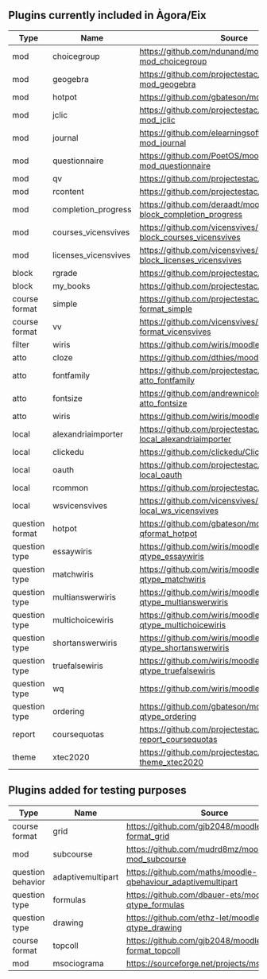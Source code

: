 ## Plugins currently included in Àgora/Eix

|Type             |Name                |Source                                                          |Version   |Date      | Commit                                 |
|-----------------|--------------------|----------------------------------------------------------------|----------|----------|----------------------------------------|
|mod              |choicegroup         |https://github.com/ndunand/moodle-mod_choicegroup               |2021041900|2021/04/21|efa182e89070cd52db29f3cd98831eaffbf44a93|
|mod              |geogebra            |https://github.com/projectestac/moodle-mod_geogebra             |2020090800|2020/09/10|8a345b1859e1c755d35a7bc2f317ca84f865010f|
|mod              |hotpot              |https://github.com/gbateson/moodle-mod_hotpot                   |2020060544|2020/06/16|748dc52d7cc96c7a0a38d0869a1dc20401b8b14e|
|mod              |jclic               |https://github.com/projectestac/moodle-mod_jclic                |2020110400|2020/11/04|18debc5bf7839f517f82920fd4b1f43c23547252|
|mod              |journal             |https://github.com/elearningsoftware/moodle-mod_journal         |2020091100|2020/10/29|837d07959d390178246eb2bcf58c5b4afb27e670|
|mod              |questionnaire       |https://github.com/PoetOS/moodle-mod_questionnaire              |2021062300|2020/11/18|1db7bcce061a0ba1fbd5632b667366ccfd27d30b|
|mod              |qv                  |https://github.com/projectestac/moodle-mod_qv                   |2019010700|2020/06/16|97620971e6171c7ad89d980072ce4263b1dc349b|
|mod              |rcontent            |https://github.com/projectestac/marsupial                       |2021011200|2021/01/12|fa142b21a2ac6b8a6636d15548260912adc4535c|
|mod              |completion_progress |https://github.com/deraadt/moodle-block_completion_progress     |2020033000|2020/06/16|42bbe9728708902b5edcd2203f8054b3a134edf8|
|mod              |courses_vicensvives |https://github.com/vicensvives/moodle-block_courses_vicensvives |2020090800|2020/09/14|a5966e64dbf803af49ab1794f88b3e94f0bfc664|
|mod              |licenses_vicensvives|https://github.com/vicensvives/moodle-block_licenses_vicensvives|2020090800|2020/09/14|7d5426b504f72055549d599b3595e6778d183f92|
|block            |rgrade              |https://github.com/projectestac/Rgrade                          |2016090500|2020/06/16|c18e2da59601367ed473f500cac73d899d1c25da|
|block            |my_books            |https://github.com/projectestac/marsupial                       |2015111700|2020/06/16|21e7ae04c46819310c37e6307b07fc18354894a7|
|course format    |simple              |https://github.com/projectestac/moodle-format_simple            |2012121100|2020/06/16|e7246fecfbd50e7d13ac93b38e1801508d82a108|
|course format    |vv                  |https://github.com/vicensvives/moodle-format_vicensvives        |2020090800|2020/09/14|c5a15da6a15d159740d3664f24399e5023bc8aa6|
|filter           |wiris               |https://github.com/wiris/moodle-filter_wiris                    |2020090300|2020/09/07|07b99b3ed37fcebb6a5b0467250144b88a00ddc2|
|atto             |cloze               |https://github.com/dthies/moodle-atto_cloze                     |2017072802|2020/06/16|eacc7d4069cefa59000053f773e0b5bb291b3cdb|
|atto             |fontfamily          |https://github.com/projectestac/moodle-atto_fontfamily          |2020010600|2020/06/16|ad87cd2a5bee9f087d5f3026043c9d62dcaaed97|
|atto             |fontsize            |https://github.com/andrewnicols/moodle-atto_fontsize            |2015042701|2020/06/16|d6b5551a99c35e60f2a2887c181cb3c574c258b1|
|atto             |wiris               |https://github.com/wiris/moodle-atto_wiris                      |2020090300|2020/09/07|7efe89bf451467b1f1cb6c5cc17648c76275a457|
|local            |alexandriaimporter  |https://github.com/projectestac/moodle-local_alexandriaimporter |2016021600|2020/06/16|d8eb0e05d5deeef13a9c574fd5c5da8cecf81b06|
|local            |clickedu            |https://github.com/clickedu/ClickeduMoodlePlugin                |2019072400|2020/06/16|06805f201af99b9f65df171331619c82fdb94f56|
|local            |oauth               |https://github.com/projectestac/moodle-local_oauth              |2016021600|2020/06/16|b1c71e53e99e1708bb1dc728c7c31699e14ab01b|
|local            |rcommon             |https://github.com/projectestac/marsupial                       |2015111700|2020/06/16|21e7ae04c46819310c37e6307b07fc18354894a7|
|local            |wsvicensvives       |https://github.com/vicensvives/moodle-local_ws_vicensvives      |2020090800|2020/09/14|d709bbda0baf127ce56faf7269d2b2517d6a92fe|
|question format  |hotpot              |https://github.com/gbateson/moodle-qformat_hotpot               |2019111022|2020/06/16|1f257786c2929cc5373021bdbb3ad5f6f975adae|
|question type    |essaywiris          |https://github.com/wiris/moodle-qtype_essaywiris                |2020120900|2021/04/27|696f2f248afd2bac53a74c0d86f617ec7ef28117|
|question type    |matchwiris          |https://github.com/wiris/moodle-qtype_matchwiris                |2020120900|2021/04/27|7abaa0a4516ff4284d814606aa00d78a40c5e01e|
|question type    |multianswerwiris    |https://github.com/wiris/moodle-qtype_multianswerwiris          |2020120900|2021/04/27|9bd66a62c75cde590b4bd0093a7e90c83d6bd55a|
|question type    |multichoicewiris    |https://github.com/wiris/moodle-qtype_multichoicewiris          |2020120900|2021/04/27|5e8d1c577354e776e0f3bc3f3b31063248dcfc55|
|question type    |shortanswerwiris    |https://github.com/wiris/moodle-qtype_shortanswerwiris          |2020120900|2021/04/27|4592df03de5c144c7db5ecf814b0e739baa4860e|
|question type    |truefalsewiris      |https://github.com/wiris/moodle-qtype_truefalsewiris            |2020120900|2021/04/27|c4515387d44b73c65126891e3ee65a3711505d8f|
|question type    |wq                  |https://github.com/wiris/moodle-qtype_wq                        |2020120900|2021/04/27|32c1531917aa26ea035c4d16eca0417f83b838e3|
|question type    |ordering            |https://github.com/gbateson/moodle-qtype_ordering               |2019121400|2020/06/16|e72bcf9c7effbe0718c0687069ee4990cfec1892|
|report           |coursequotas        |https://github.com/projectestac/moodle-report_coursequotas      |2016091400|2020/06/16|d1e029092f5d5cddd603ab4972209759817ea3ef|
|theme            |xtec2020            |https://github.com/projectestac/moodle-theme_xtec2020           |2021011200|2021/01/12|beb87b0e58ca1faf4db9b38b38a6c9854ad391fc|

## Plugins added for testing purposes

|Type             |Name                |Source                                                          |Version   |Date      | Commit                                 |
|-----------------|--------------------|----------------------------------------------------------------|----------|----------|----------------------------------------|
|course format    |grid                |https://github.com/gjb2048/moodle-format_grid                   |2019111704|2021/04/27|9343a63e5216207a89fe684769ffb0c94293893b|
|mod              |subcourse           |https://github.com/mudrd8mz/moodle-mod_subcourse                |2020090602|2020/10/29|4ad33dabe1367b46185fa92ed673c736a3cc2f9c|
|question behavior|adaptivemultipart   |https://github.com/maths/moodle-qbehaviour_adaptivemultipart    |2020103000|2021/02/17|732600708931a371633ea7d40be2b1c7c80da5b0|
|question type    |formulas            |https://github.com/dbauer-ets/moodle-qtype_formulas             |2020061900|2020/10/29|515b377c4cbe4c7de355647ea84250afcaa684a0|
|question type    |drawing             |https://github.com/ethz-let/moodle-qtype_drawing                |2021032900|2021/04/01|78783bc0a36be3fcfc98d02a532d2b4cc7f76133|
|course format    |topcoll             |https://github.com/gjb2048/moodle-format_topcoll                |2019111706|2021/04/19|dc035f443085afeea14b4de97600e71e03eef0f1|
|mod              |msociograma         |https://sourceforge.net/projects/msociograma/                   |2020020126|2021/05/03|--- Versió 2.6 -------------------------|
